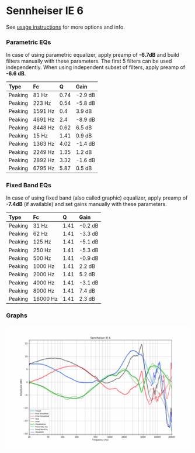 # Sennheiser IE 6
See [usage instructions](https://github.com/jaakkopasanen/AutoEq#usage) for more options and info.

### Parametric EQs
In case of using parametric equalizer, apply preamp of **-6.7dB** and build filters manually
with these parameters. The first 5 filters can be used independently.
When using independent subset of filters, apply preamp of **-6.6 dB**.

| Type    | Fc      |    Q | Gain    |
|:--------|:--------|:-----|:--------|
| Peaking | 81 Hz   | 0.74 | -2.9 dB |
| Peaking | 223 Hz  | 0.54 | -5.8 dB |
| Peaking | 1591 Hz | 0.4  | 3.9 dB  |
| Peaking | 4691 Hz | 2.4  | -8.9 dB |
| Peaking | 8448 Hz | 0.62 | 6.5 dB  |
| Peaking | 15 Hz   | 1.41 | 0.9 dB  |
| Peaking | 1363 Hz | 4.02 | -1.4 dB |
| Peaking | 2249 Hz | 1.35 | 1.2 dB  |
| Peaking | 2892 Hz | 3.32 | -1.6 dB |
| Peaking | 6795 Hz | 5.87 | 0.5 dB  |

### Fixed Band EQs
In case of using fixed band (also called graphic) equalizer, apply preamp of **-7.4dB**
(if available) and set gains manually with these parameters.

| Type    | Fc       |    Q | Gain    |
|:--------|:---------|:-----|:--------|
| Peaking | 31 Hz    | 1.41 | -0.2 dB |
| Peaking | 62 Hz    | 1.41 | -3.3 dB |
| Peaking | 125 Hz   | 1.41 | -5.1 dB |
| Peaking | 250 Hz   | 1.41 | -5.3 dB |
| Peaking | 500 Hz   | 1.41 | -0.9 dB |
| Peaking | 1000 Hz  | 1.41 | 2.2 dB  |
| Peaking | 2000 Hz  | 1.41 | 5.2 dB  |
| Peaking | 4000 Hz  | 1.41 | -3.1 dB |
| Peaking | 8000 Hz  | 1.41 | 7.4 dB  |
| Peaking | 16000 Hz | 1.41 | 2.3 dB  |

### Graphs
![](./Sennheiser%20IE%206.png)